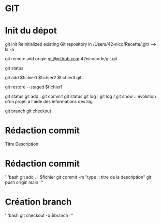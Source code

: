 # GIT 

# Init du dépot 

git init 
Reinitialized existing Git repository in /Users/42-nico/Recette/.git/ 
--> ls -a

git remote add origin git@github.com:42nicocode/git.git    

git status 


git add $fichier1 $fichier2 $fichier3
git .


git restore --staged $fichier1 


git status 
git add . 
git commit 
git status
git log          |   git log / git show :: évolution d'un projet à l'aide des informations des log

git branch
git checkout 


# Rédaction commit

Titre 
Description


# Rédaction commit

'''bash
git add . | $fichier
git commit -m "type :: titre de la description"
git push origin main
'''

# Création branch
'''bash 
git checkout -b $branch
'''